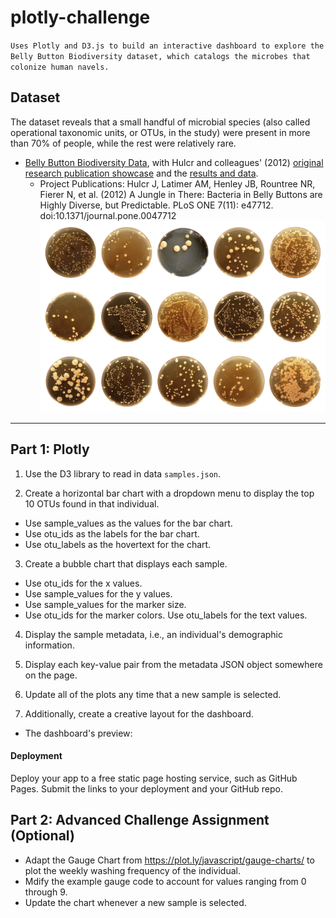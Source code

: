# plotly-challenge
`Uses Plotly and D3.js to build an interactive dashboard to explore the Belly Button Biodiversity dataset, which catalogs the microbes that colonize human navels.`

## Dataset
The dataset reveals that a small handful of microbial species (also called operational taxonomic units, or OTUs, in the study) were present in more than 70% of people, while the rest were relatively rare.
* [Belly Button Biodiversity Data](data/samples.json), with Hulcr and colleagues' (2012) [original research publication showcase](http://robdunnlab.com/projects/belly-button-biodiversity/) and the [results and data](http://robdunnlab.com/projects/belly-button-biodiversity/results-and-data/).
  * Project Publications: Hulcr J, Latimer AM, Henley JB, Rountree NR, Fierer N, et al. (2012) A Jungle in There: Bacteria in Belly Buttons are Highly Diverse, but Predictable. PLoS ONE 7(11): e47712. doi:10.1371/journal.pone.0047712
 ![preview](Images/bacteria_diversity.png)

- - -

## Part 1: Plotly
1. Use the D3 library to read in data `samples.json`.

2. Create a horizontal bar chart with a dropdown menu to display the top 10 OTUs found in that individual.
* Use sample_values as the values for the bar chart.
* Use otu_ids as the labels for the bar chart. 
* Use otu_labels as the hovertext for the chart.

3. Create a bubble chart that displays each sample. 
* Use otu_ids for the x values.
* Use sample_values for the y values.
* Use sample_values for the marker size.
* Use otu_ids for the marker colors. Use otu_labels for the text values.

4. Display the sample metadata, i.e., an individual's demographic information.

5. Display each key-value pair from the metadata JSON object somewhere on the page.

6. Update all of the plots any time that a new sample is selected.

7. Additionally, create a creative layout for the dashboard. 
* The dashboard's preview:  

#### Deployment
Deploy your app to a free static page hosting service, such as GitHub Pages. Submit the links to your deployment and your GitHub repo.


## Part 2: Advanced Challenge Assignment (Optional)
* Adapt the Gauge Chart from https://plot.ly/javascript/gauge-charts/ to plot the weekly washing frequency of the individual.
* Mdify the example gauge code to account for values ranging from 0 through 9. 
* Update the chart whenever a new sample is selected.
